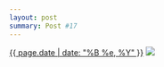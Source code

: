 ```yaml
---
layout: post
summary: Post #17
---
```


<p>
  <time><a href="/17">{{ page.date | date: "%B %e, %Y" }}</a></time>
  <a href="/17"><img src="{{ site.assets_url }}/17-640.jpg" srcset="{{ site.assets_url }}/17-1280.jpg 1280w, {{ site.assets_url }}/17-960.jpg 960w, {{ site.assets_url }}/17-640.jpg 640w, {{ site.assets_url }}/17-320.jpg 320w" sizes="(min-width: 700px) 50vw, calc(100vw - 2rem)" /></a>
</p>
